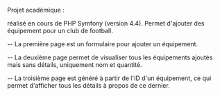 Projet académique : 

réalisé en cours de PHP Symfony (version 4.4). Permet d'ajouter des équipement pour un club de football.

-- La première page est un formulaire pour ajouter un équipement. 

-- La deuxième page permet de visualiser tous les équipements ajoutés mais sans détails, uniquement nom et quantité. 

-- La troisième page est généré à partir de l'ID d'un équipement, ce qui permet d'afficher tous les détails à propos de ce dernier.
